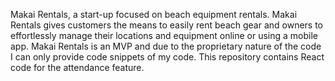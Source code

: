 Makai Rentals, a start-up focused on beach equipment rentals. Makai Rentals gives customers the means to easily rent beach gear and owners to effortlessly manage their locations and equipment online or using a mobile app. Makai Rentals is an MVP and due to the proprietary nature of the code I can only provide code snippets of my code. This repository contains React code for the attendance feature.
